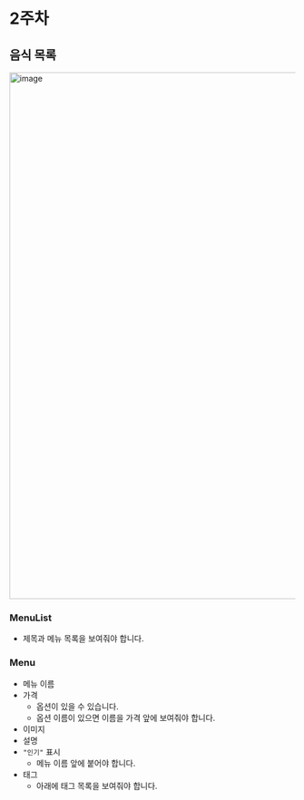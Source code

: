 # 2주차

## 음식 목록


<img width="929" alt="image" src="https://github.com/Learning-Is-Vital-In-Development/23-18-frontend-test/assets/40662323/c92f8143-d195-469d-8ad5-a6066a1c47ab">

### MenuList

- 제목과 메뉴 목록을 보여줘야 합니다.

### Menu

- 메뉴 이름
- 가격
  - 옵션이 있을 수 있습니다.
  - 옵션 이름이 있으면 이름을 가격 앞에 보여줘야 합니다.
- 이미지
- 설명
- `"인기"` 표시
  - 메뉴 이름 앞에 붙어야 합니다.
- 태그
  - 아래에 태그 목록을 보여줘야 합니다.